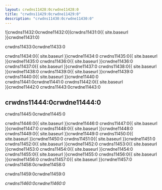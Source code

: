 ```yaml
---
layout: crwdns11428:0crwdne11428:0
title: "crwdns11429:0crwdne11429:0"
description: "crwdns11430:0crwdne11430:0"
---
```

![crwdns11432:0crwdne11432:0](crwdns11431:0{{ site.baseurl }}crwdne11431:0)

crwdns11433:0crwdne11433:0

crwdns11434:0{{ site.baseurl }}crwdne11434:0 crwdns11435:0{{ site.baseurl }}crwdne11435:0 crwdns11436:0{{ site.baseurl }}crwdne11436:0 crwdns11437:0{{ site.baseurl }}crwdne11437:0 crwdns11438:0{{ site.baseurl }}crwdne11438:0 crwdns11439:0{{ site.baseurl }}crwdne11439:0 crwdns11440:0{{ site.baseurl }}crwdne11440:0 crwdns11441:0crwdne11441:0 crwdns11442:0{{ site.baseurl }}crwdne11442:0 crwdns11443:0crwdne11443:0

## crwdns11444:0crwdne11444:0

crwdns11445:0crwdne11445:0

crwdns11446:0{{ site.baseurl }}crwdne11446:0 crwdns11447:0{{ site.baseurl }}crwdne11447:0 crwdns11448:0{{ site.baseurl }}crwdne11448:0 crwdns11449:0{{ site.baseurl }}crwdne11449:0 crwdns11450:0{{ site.baseurl }}crwdne11450:0 crwdns11451:0{{ site.baseurl }}crwdne11451:0 crwdns11452:0{{ site.baseurl }}crwdne11452:0 crwdns11453:0{{ site.baseurl }}crwdne11453:0 crwdns11454:0{{ site.baseurl }}crwdne11454:0 crwdns11455:0{{ site.baseurl }}crwdne11455:0 crwdns11456:0{{ site.baseurl }}crwdne11456:0 crwdns11457:0{{ site.baseurl }}crwdne11457:0 crwdns11458:0crwdne11458:0

crwdns11459:0crwdne11459:0

*crwdns11460:0crwdne11460:0*